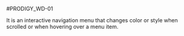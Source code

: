 #PRODIGY_WD-01

It is an interactive navigation menu that changes color or style when scrolled or when hovering over a menu item.
